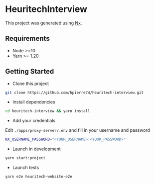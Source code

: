 # HeuritechInterview

This project was generated using [Nx](https://nx.dev).

## Requirements

- Node >=10
- Yarn >= 1.20

## Getting Started

- Clone this project

```bash
git clone https://github.com/hpierre74/heuritech-interview.git
```

- Install dependencies

```bash
cd heuritech-interview && yarn install
```

- Add your credentials

Edit `./apps/proxy-server/.env` and fill in your username and password

```bash
NX_USERNAME_PASSWORD="<YOUR_USERNAME>:<YOUR_PASSWORD>"
```

- Launch in development

```bash
yarn start:project
```

- Launch tests

```bash
yarn e2e heuritech-website-e2e
```
